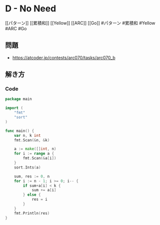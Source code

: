 # D - No Need
[[パターン]] [[累積和]] [[Yellow]] [[ARC]] [[Go]]
#パターン #累積和 #Yellow #ARC #Go 

## 問題
- https://atcoder.jp/contests/arc070/tasks/arc070_b

## 解き方
### Code
```go
package main

import (
	"fmt"
	"sort"
)

func main() {
	var n, k int
	fmt.Scan(&n, &k)

	a := make([]int, n)
	for i := range a {
		fmt.Scan(&a[i])
	}
	sort.Ints(a)

	sum, res := 0, n
	for i := n - 1; i >= 0; i-- {
		if sum+a[i] < k {
			sum += a[i]
		} else {
			res = i
		}
	}
	fmt.Println(res)
}
```
